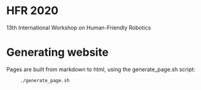 # HFR 2020
13th International Workshop on Human-Friendly Robotics

# Generating website

Pages are built from markdown to html, using the generate_page.sh script:

   ```
        ./generate_page.sh 
   ```
